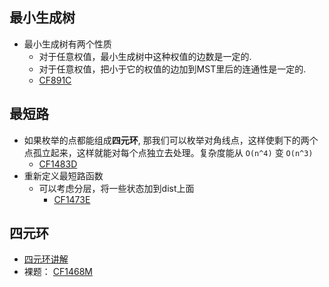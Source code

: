 ## 最小生成树
  - 最小生成树有两个性质
    - 对于任意权值，最小生成树中这种权值的边数是一定的.
    - 对于任意权值，把小于它的权值的边加到MST里后的连通性是一定的.
    - [CF891C](../codeforces/800-899/891C.cpp)

## 最短路
- 如果枚举的点都能组成**四元环**, 那我们可以枚举对角线点，这样使剩下的两个点孤立起来，这样就能对每个点独立去处理。复杂度能从 `O(n^4)` 变 `O(n^3)`
  - [CF1483D](../codeforces/1400-1499/1483D.cpp)
- 重新定义最短路函数
  - 可以考虑分层，将一些状态加到dist上面
    - [CF1473E](../codeforces/1400-1499/1473E.cpp)

## 四元环
- [四元环讲解](./four_node_circle.md)
- 裸题： [CF1468M](../codeforces/1400-1499/1468M.cpp)